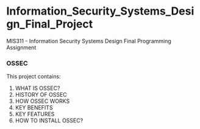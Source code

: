 # Information_Security_Systems_Design_Final_Project

MIS311 - Information Security Systems Design Final Programming Assignment

### OSSEC

This project contains:
1.	WHAT IS OSSEC?  
2.	HISTORY OF OSSEC
3.	HOW OSSEC WORKS
4.	KEY BENEFITS
5.	KEY FEATURES
6.	HOW TO INSTALL OSSEC?
